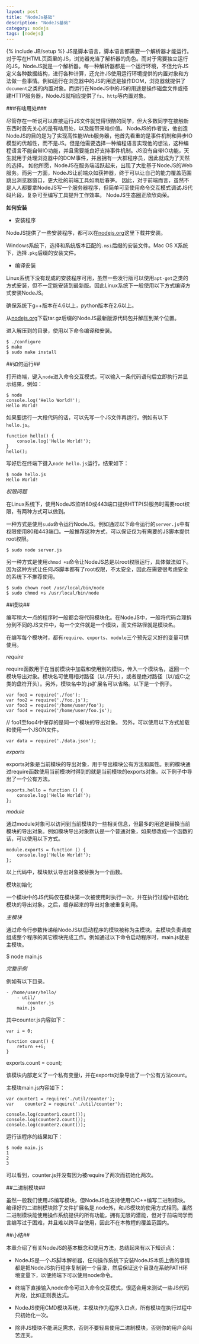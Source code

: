 ```yaml
---
layout: post
title: "NodeJs基础"
description: "NodeJs基础"
category: nodejs
tags: [nodejs]
---
```

{% include JB/setup %}
JS是脚本语言，脚本语言都需要一个解析器才能运行。对于写在HTML页面里的JS，浏览器充当了解析器的角色。而对于需要独立运行的JS，NodeJS就是一个解析器。每一种解析器都是一个运行环境，不但允许JS定义各种数据结构，进行各种计算，还允许JS使用运行环境提供的内置对象和方法做一些事情。例如运行在浏览器中的JS的用途是操作DOM，浏览器就提供了`document`之类的内置对象。而运行在NodeJS中的JS的用途是操作磁盘文件或搭建HTTP服务器，NodeJS就相应提供了`fs`、`http`等内置对象。

###有啥用处###			

尽管存在一听说可以直接运行JS文件就觉得很酷的同学，但大多数同学在接触新东西时首先关心的是有啥用处，以及能带来啥价值。
NodeJS的作者说，他创造NodeJS的目的是为了实现高性能Web服务器，他首先看重的是事件机制和异步IO模型的优越性，而不是JS。但是他需要选择一种编程语言实现他的想法，这种编程语言不能自带IO功能，并且需要能良好支持事件机制。JS没有自带IO功能，天生就用于处理浏览器中的DOM事件，并且拥有一大群程序员，因此就成为了天然的选择。
如他所愿，NodeJS在服务端活跃起来，出现了大批基于NodeJS的Web服务。而另一方面，NodeJS让前端众如获神器，终于可以让自己的能力覆盖范围跳出浏览器窗口，更大批的前端工具如雨后春笋。
因此，对于前端而言，虽然不是人人都要拿NodeJS写一个服务器程序，但简单可至使用命令交互模式调试JS代码片段，复杂可至编写工具提升工作效率。
NodeJS生态圈正欣欣向荣。

**如何安装**

- 安装程序
 
NodeJS提供了一些安装程序，都可以在[nodejs.org](http://nodejs.org/download/)这里下载并安装。

Windows系统下，选择和系统版本匹配的`.msi`后缀的安装文件。Mac OS X系统下，选择`.pkg`后缀的安装文件。

- 编译安装

Linux系统下没有现成的安装程序可用，虽然一些发行版可以使用`apt-get`之类的方式安装，但不一定能安装到最新版。因此Linux系统下一般使用以下方式编译方式安装NodeJS。

确保系统下g++版本在4.6以上，python版本在2.6以上。

从[nodejs.org](http://nodejs.org/download/)下载tar.gz后缀的NodeJS最新版源代码包并解压到某个位置。

进入解压到的目录，使用以下命令编译和安装。

	$ ./configure
	$ make
	$ sudo make install
	
##如何运行##

打开终端，键入`node`进入命令交互模式，可以输入一条代码语句后立即执行并显示结果，例如：

	$ node
	console.log('Hello World!');
	Hello World!
	
如果要运行一大段代码的话，可以先写一个JS文件再运行。例如有以下`hello.js`。

	function hello() {
		console.log('Hello World!');
	}
	hello();
	
写好后在终端下键入`node hello.js`运行，结果如下：

	$ node hello.js
	Hello World!
	
*权限问题*

在Linux系统下，使用NodeJS监听80或443端口提供HTTP(S)服务时需要root权限，有两种方式可以做到。

一种方式是使用`sudo`命令运行NodeJS。例如通过以下命令运行的`server.js`中有权限使用80和443端口。一般推荐这种方式，可以保证仅为有需要的JS脚本提供root权限。

	$ sudo node server.js
	
另一种方式是使用`chmod +s`命令让NodeJS总是以root权限运行，具体做法如下。因为这种方式让任何JS脚本都有了root权限，不太安全，因此在需要很考虑安全的系统下不推荐使用。

	$ sudo chown root /usr/local/bin/node
	$ sudo chmod +s /usr/local/bin/node
	
##模块##

编写稍大一点的程序时一般都会将代码模块化。在NodeJS中，一般将代码合理拆分到不同的JS文件中，每一个文件就是一个模块，而文件路径就是模块名。

在编写每个模块时，都有`require`、`exports`、`module`三个预先定义好的变量可供使用。

*require*

require函数用于在当前模块中加载和使用别的模块，传入一个模块名，返回一个模块导出对象。模块名可使用相对路径（以./开头），或者是绝对路径（以/或C:之类的盘符开头）。另外，模块名中的.js扩展名可以省略。以下是一个例子。

	var foo1 = require('./foo');
	var foo2 = require('./foo.js');
	var foo3 = require('/home/user/foo');
	var foo4 = require('/home/user/foo.js');

// foo1至foo4中保存的是同一个模块的导出对象。
另外，可以使用以下方式加载和使用一个JSON文件。

	var data = require('./data.json');
	
*exports*

exports对象是当前模块的导出对象，用于导出模块公有方法和属性。别的模块通过require函数使用当前模块时得到的就是当前模块的exports对象。以下例子中导出了一个公有方法。

	exports.hello = function () {
		console.log('Hello World!');
	};
	
*module*

通过module对象可以访问到当前模块的一些相关信息，但最多的用途是替换当前模块的导出对象。例如模块导出对象默认是一个普通对象，如果想改成一个函数的话，可以使用以下方式。

	module.exports = function () {
		console.log('Hello World!');
	};
	
以上代码中，模块默认导出对象被替换为一个函数。

模块初始化

一个模块中的JS代码仅在模块第一次被使用时执行一次，并在执行过程中初始化模块的导出对象。之后，缓存起来的导出对象被重复利用。

*主模块*

通过命令行参数传递给NodeJS以启动程序的模块被称为主模块。主模块负责调度组成整个程序的其它模块完成工作。例如通过以下命令启动程序时，main.js就是主模块。

$ node main.js

*完整示例*

例如有以下目录。

	- /home/user/hello/
		- util/
			counter.js
		main.js
		
其中counter.js内容如下：

	var i = 0;

	function count() {
		return ++i;
	}

exports.count = count;

该模块内部定义了一个私有变量i，并在exports对象导出了一个公有方法count。

主模块main.js内容如下：

	var counter1 = require('./util/counter');
	var    counter2 = require('./util/counter');

	console.log(counter1.count());
	console.log(counter2.count());
	console.log(counter2.count());
	
运行该程序的结果如下：

	$ node main.js
	1
	2
	3
	
可以看到，counter.js并没有因为被require了两次而初始化两次。

##二进制模块##

虽然一般我们使用JS编写模块，但NodeJS也支持使用C/C++编写二进制模块。编译好的二进制模块除了文件扩展名是.node外，和JS模块的使用方式相同。虽然二进制模块能使用操作系统提供的所有功能，拥有无限的潜能，但对于前端同学而言编写过于困难，并且难以跨平台使用，因此不在本教程的覆盖范围内。

##小结##

本章介绍了有关NodeJS的基本概念和使用方法，总结起来有以下知识点：

- NodeJS是一个JS脚本解析器，任何操作系统下安装NodeJS本质上做的事情都是把NodeJS执行程序复制到一个目录，然后保证这个目录在系统PATH环境变量下，以便终端下可以使用node命令。

- 终端下直接输入node命令可进入命令交互模式，很适合用来测试一些JS代码片段，比如正则表达式。

- NodeJS使用CMD模块系统，主模块作为程序入口点，所有模块在执行过程中只初始化一次。

- 除非JS模块不能满足需求，否则不要轻易使用二进制模块，否则你的用户会叫苦连天。